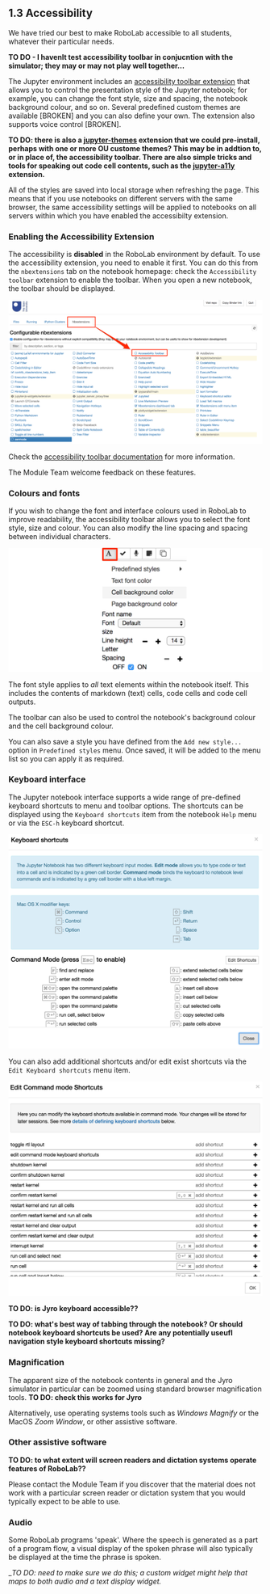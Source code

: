 ## 1.3 Accessibility

We have tried our best to make RoboLab accessible to all students, whatever their particular needs.

__TO DO - I havenlt test accessibility toolbar in conjucntion with the simulator; they may or may not play well together...__

The Jupyter environment includes an [accessibility toolbar extension](https://github.com/uclixnjupyternbaccessibility/accessibility_toolbar) that allows you to control the presentation style of the Jupyter notebook; for example, you can change the font style, size and spacing, the notebook background colour, and so on. Several predefined custom themes are available [BROKEN] and you can also define your own. The extension also supports voice control [BROKEN].

__TO DO: there is also a [jupyter-themes](https://github.com/dunovank/jupyter-themes) extension that we could pre-install, perhaps with one or more OU custome themes? This may be in addtion to, or in place of, the accessibility toolbar. There are also simple tricks and tools for speaking out code cell contents, such as the [jupyter-a11y](https://github.com/jameslmartin/jupyter-a11y) extension.__

All of the styles are saved into local storage when refreshing the page. This means that if you use notebooks on different servers with the same browser, the same accessibility settings will be applied to notebooks on all servers within which you have enabled the accessibilty extension.


### Enabling the Accessibility Extension
The accessibility is __disabled__ in the RoboLab environment by default. To use the accessibility extension, you need to enable it first. You can do this from the `nbextensions` tab on the notebook homepage: check the `Accessibility toolbar` extension to enable the toolbar. When you open a new notebook, the toolbar should be displayed.

![Screenshot of the nbextensions confgurator showing the location of the Accessibility Toolbar.](../images/00_01_nb_extensions_accessibility.png)

Check the [accessibility toolbar documentation](https://github.com/uclixnjupyternbaccessibility/accessibility_toolbar#toolbar-summary) for more information.

The Module Team welcome feedback on these features.


### Colours and fonts
 
If you wish to change the font and interface colours used in RoboLab to improve readability, the accessibility toolbar allows you to select the font style, size and colour. You can also modify the line spacing and spacing between individual characters.

![Screenshot of the colours and fonts menu dropped down from the text / A button in the group of Accessibility Toolbar buttons.](../images/00_01_accessibility_display.png)
 
The font style applies to *all* text elements within the notebook itself. This includes the contents of markdown (text) cells, code cells and code cell outputs.

The toolbar can also be used to control the notebook's background colour and the cell background colour.

You can also save a style you have defined from the `Add new style...` option in `Predefined styles` menu. Once saved, it will be added to the menu list so you can apply it as required. 


### Keyboard interface

The Jupyter notebook interface supports a wide range of pre-defined keyboard shortcuts to menu and toolbar options. The shortcuts can be displayed using the `Keyboard shortcuts` item from the notebook `Help` menu or via the `ESC-h` keyboard shortcut.

![Screenshot of the Jupyter keyboard shortcuts help page previewing the Command Mode cell options.](../images/00_01_jupyter_nb_shortcuts.png)

You can also add additional shortcuts and/or edit exist shortcuts via the `Edit Keyboard shortcuts` menu item.

![Screenshot of the Jupyter keyboard shortcuts help page previewing the Edit Command Mode cell options.](../images/00_01_jupyter_nb_edit_shortcuts.png)

__TO DO: is Jyro keyboard accessible??__

__TO DO: what's best way of tabbing through the notebook? Or should notebook keyboard shortcuts be used? Are any potentially useufl navigation style keyboard shortcuts missing?__


### Magnification

The apparent size of the notebook contents in general and the Jyro simulator in particular can be zoomed using standard browser magnification tools. __TO DO: check this works for Jyro__

Alternatively, use operating systems tools such as *Windows Magnify* or the MacOS *Zoom Window*, or other assistive software.


### Other assistive software

__TO DO: to what extent will screen readers and dictation systems operate features of RoboLab??__

Please contact the Module Team if you discover that the material does not work with a particular screen reader or dictation system that you would typically expect to be able to use.


### Audio

Some RoboLab programs 'speak'. Where the speech is generated as a part of a program flow, a visual display of the spoken phrase will also typically be displayed at the time the phrase is spoken.

__TO DO: need to make sure we do this; a custom widget might help that maps to both audio and a text display widget._
